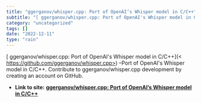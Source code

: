 ```yaml
---
title: "ggerganov/whisper.cpp: Port of OpenAI’s Whisper model in C/C++"
subtitle: "[ ggerganov/whisper.cpp: Port of OpenAI's Whisper model in C/C++](<"
category: "uncategorized"
tags: []
date: "2022-12-11"
type: "rain"
---
```

[ ggerganov/whisper.cpp: Port of OpenAI's Whisper model in C/C++](<
https://github.com/ggerganov/whisper.cpp>) –Port of OpenAI's Whisper model in
C/C++. Contribute to ggerganov/whisper.cpp development by creating an account
on GitHub.


* **Link to site:** **[ggerganov/whisper.cpp: Port of OpenAI’s Whisper model in C/C++](None)**